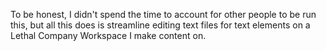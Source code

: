 To be honest, I didn't spend the time to account for other people to be run this, but all this does is streamline editing text files for text elements on a Lethal Company Workspace I make content on.
